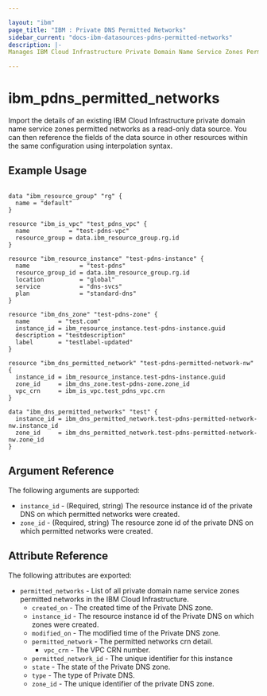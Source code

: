 ```yaml
---

layout: "ibm"
page_title: "IBM : Private DNS Permitted Networks"
sidebar_current: "docs-ibm-datasources-pdns-permitted-networks"
description: |-
Manages IBM Cloud Infrastructure Private Domain Name Service Zones Permitted Networks.

---
```


# ibm_pdns_permitted_networks

Import the details of an existing IBM Cloud Infrastructure private domain name service zones permitted networks as a read-only data source. You can then reference the fields of the data source in other resources within the same configuration using interpolation syntax.

## Example Usage

```hcl

data "ibm_resource_group" "rg" {
  name = "default"
}

resource "ibm_is_vpc" "test_pdns_vpc" {
  name           = "test-pdns-vpc"
  resource_group = data.ibm_resource_group.rg.id
}

resource "ibm_resource_instance" "test-pdns-instance" {
  name              = "test-pdns"
  resource_group_id = data.ibm_resource_group.rg.id
  location          = "global"
  service           = "dns-svcs"
  plan              = "standard-dns"
}

resource "ibm_dns_zone" "test-pdns-zone" {
  name        = "test.com"
  instance_id = ibm_resource_instance.test-pdns-instance.guid
  description = "testdescription"
  label       = "testlabel-updated"
}

resource "ibm_dns_permitted_network" "test-pdns-permitted-network-nw" {
  instance_id = ibm_resource_instance.test-pdns-instance.guid
  zone_id     = ibm_dns_zone.test-pdns-zone.zone_id
  vpc_crn     = ibm_is_vpc.test_pdns_vpc.crn
}

data "ibm_dns_permitted_networks" "test" {
  instance_id = ibm_dns_permitted_network.test-pdns-permitted-network-nw.instance_id
  zone_id     = ibm_dns_permitted_network.test-pdns-permitted-network-nw.zone_id
}
```

## Argument Reference

The following arguments are supported:

* `instance_id` - (Required, string) The resource instance id of the private DNS on which permitted networks were created.
* `zone_id` - (Required, string) The resource zone id of the private DNS on which permitted networks were created.

## Attribute Reference

The following attributes are exported:

* `permitted_networks` - List of all private domain name service zones permitted networks in the IBM Cloud Infrastructure.
  * `created_on` - The created time of the Private DNS zone.
  * `instance_id` - The resource instance id of the Private DNS on which zones were created.
  * `modified_on` - The modified time of the Private DNS zone.
  * `permitted_network` - The permitted networks crn detail.
    * `vpc_crn` - The VPC CRN number.
  * `permitted_network_id` - The unique identifier for this instance
  * `state` - The state of the Private DNS zone.
  * `type` - The type of Private DNS.
  * `zone_id` - The unique identifier of the private DNS zone.
